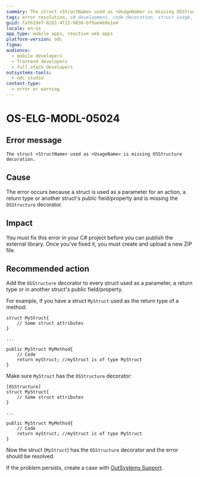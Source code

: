 ```yaml
---
summary: The struct <StructName> used as <UsageName> is missing OSStructure decoration.
tags: error resolution, c# development, code decoration, struct usage, outsystems development
guid: faf619e7-0281-4f21-9038-bf9ae4e8e1e4
locale: en-us
app_type: mobile apps, reactive web apps
platform-version: odc
figma:
audience:
  - mobile developers
  - frontend developers
  - full stack developers
outsystems-tools:
  - odc studio
content-type:
  - error or warning
---
```


# OS-ELG-MODL-05024

## Error message

`The struct <StructName> used as <UsageName> is missing OSStructure decoration.`

## Cause

The error occurs because a struct is used as a parameter for an action, a return type or another struct's public field/property and is missing the `OSStructure` decorator.

## Impact

You must fix this error in your C# project before you can publish the external library. Once you've fixed it, you must create and upload a new ZIP file.

## Recommended action

Add the `OSStructure` decorator to every struct used as a parameter, a return type or in another struct's public field/property.

For example, if you have a struct `MyStruct` used as the return type of a method:

    struct MyStruct{
        // Some struct attributes
    }

    ...

    public MyStruct MyMethod{
        // Code
        return myStruct; //myStruct is of type MyStruct
    }

Make sure `MyStruct` has the `OSStructure` decorator:

    [OSStructure]
    struct MyStruct{
        // Some struct attributes
    }

    ...

    public MyStruct MyMethod{
        // Code
        return myStruct; //myStruct is of type MyStruct
    }

Now the struct (`MyStruct`) has the `OSStructure` decorator and the error should be resolved.

If the problem persists, create a case with [OutSystems Support](https://www.outsystems.com/support/portal/open-support-case?ErrorCode=OS-ELG-MODL-05024).
